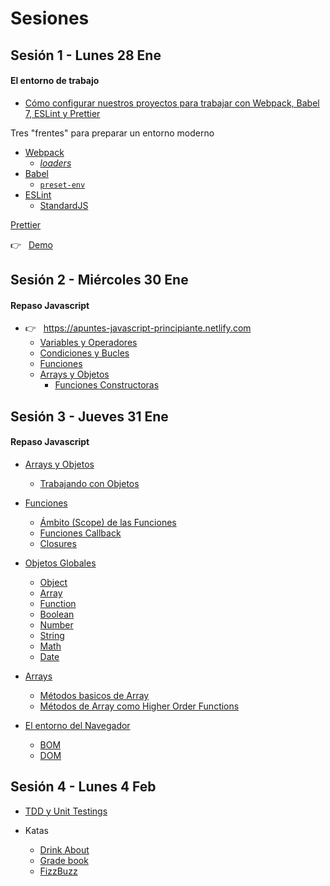 # Sesiones

## Sesión 1 - Lunes 28 Ene

#### El entorno de trabajo

- [Cómo configurar nuestros proyectos para trabajar con Webpack, Babel 7, ESLint y Prettier](https://apuntesjs.es/posts/set-webpack-babel-eslint-prettier)

Tres "frentes" para preparar un entorno moderno
- [Webpack](https://webpack.js.org/)
  - [_loaders_](https://webpack.js.org/loaders/)
- [Babel](https://babeljs.io/)
  - [`preset-env`](https://babeljs.io/docs/en/babel-preset-env)
- [ESLint](https://eslint.org/)
  - [StandardJS](https://standardjs.com/)


[Prettier](https://prettier.io/)

👉  &nbsp; [Demo](https://github.com/trainings-juanmaguitar/training-leadtech-advanced-js/tree/master/staff/juanmaguitar/starter-project)


## Sesión 2 - Miércoles 30 Ene

#### Repaso Javascript

- 👉  &nbsp;  <https://apuntes-javascript-principiante.netlify.com>
  - [Variables y Operadores](https://apuntes-javascript-principiante.netlify.com/variables_operadores/)
  - [Condiciones y Bucles](https://apuntes-javascript-principiante.netlify.com/condiciones-bucles/)
  - [Funciones](https://apuntes-javascript-principiante.netlify.com/funciones/)
  - [Arrays y Objetos](https://apuntes-javascript-principiante.netlify.com/arrays-y-objetos/)
    - [Funciones Constructoras](https://apuntes-javascript-principiante.netlify.com/arrays-y-objetos/#funciones-constructoras)


## Sesión 3 - Jueves 31 Ene

#### Repaso Javascript

- [Arrays y Objetos](https://apuntes-javascript-principiante.netlify.com/arrays-y-objetos/)
  - [Trabajando con Objetos](https://apuntes-javascript-principiante.netlify.com/arrays-y-objetos/#trabajando-con-objetos)
- [Funciones](https://apuntes-javascript-intermedio.netlify.com/funciones/#%C3%A1mbito-scope-de-las-funciones)
  - [Ámbito (Scope) de las Funciones](https://apuntes-javascript-intermedio.netlify.com/funciones/#%C3%A1mbito-scope-de-las-funciones)
  - [Funciones Callback](https://apuntes-javascript-intermedio.netlify.com/funciones/#funciones-callback)
  - [Closures](https://apuntes-javascript-intermedio.netlify.com/funciones/#closures)
- [Objetos Globales](https://apuntes-javascript-principiante.netlify.com/objetos-globales/)
  - [Object](https://apuntes-javascript-intermedio.netlify.com/objetos_globales/#object)
  - [Array](https://apuntes-javascript-intermedio.netlify.com/objetos_globales/#array)
  - [Function](https://apuntes-javascript-intermedio.netlify.com/objetos_globales/#function)
  - [Boolean](https://apuntes-javascript-intermedio.netlify.com/objetos_globales/#boolean)
  - [Number](https://apuntes-javascript-intermedio.netlify.com/objetos_globales/#number)
  - [String](https://apuntes-javascript-intermedio.netlify.com/objetos_globales/#string)
  - [Math](https://apuntes-javascript-intermedio.netlify.com/objetos_globales/#math)
  - [Date](https://apuntes-javascript-intermedio.netlify.com/objetos_globales/#date)
- [Arrays](https://apuntes-javascript-intermedio.netlify.com/objetos_globales/arrays/)
  - [Métodos basicos de Array](https://apuntes-javascript-intermedio.netlify.com/objetos_globales/arrays/#m%C3%A9todos-basicos-de-array)
  - [Métodos de Array como Higher Order Functions](https://apuntes-javascript-intermedio.netlify.com/objetos_globales/arrays/#m%C3%A9todos-de-array-como-higher-order-functions)


- [El entorno del Navegador](https://apuntes-javascript-principiante.netlify.com/entorno_navegador/)
  - [BOM](https://apuntes-javascript-principiante.netlify.com/bom/)
  - [DOM](https://apuntes-javascript-principiante.netlify.com/dom/)

## Sesión 4 - Lunes 4 Feb

- [TDD y Unit Testings](https://apuntes-javascript-avanzado.netlify.com/unit_testings/)

- Katas
    - [Drink About](https://github.com/juanmaguitar/exercises-katas-js/tree/master/DrinkAbout)
    - [Grade book](https://github.com/juanmaguitar/exercises-katas-js/tree/master/GradeBook)
    - [FizzBuzz](https://github.com/juanmaguitar/exercises-katas-js/tree/master/FizzBuzz)